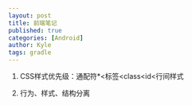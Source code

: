 ```yaml
---
layout: post
title: 前端笔记
published: true
categories: [Android]
author: Kyle
tags: gradle
---
```


1. CSS样式优先级：通配符*<标签<class<id<行间样式

2. 行为、样式、结构分离